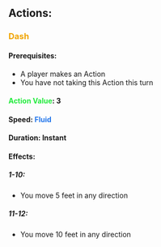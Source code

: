 ## Actions:
### <span style="font-weight:bold;color:rgb(240, 164, 0)">Dash</span>
#### Prerequisites:
- A player makes an Action
- You have not taking this Action this turn
#### <span style="font-weight:bold;color:rgb(33, 235, 60)">Action Value</span>: 3
#### Speed: <span style="font-weight:bold; color:rgb(33, 117, 235)">Fluid</span>
#### Duration: Instant
#### Effects:
##### 1-10:
- You move 5 feet in any direction
##### 11-12:
- You move 10 feet in any direction
